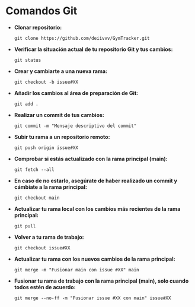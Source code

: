 # Comandos Git

- **Clonar repositorio:**
  ```
  git clone https://github.com/deiivvv/GymTracker.git
  ```
  
- **Verificar la situación actual de tu repositorio Git y tus cambios:**
  ```
  git status
  ```

- **Crear y cambiarte a una nueva rama:**
  ```
  git checkout -b issue#XX
  ```

- **Añadir los cambios al área de preparación de Git:**
  ```
  git add .
  ```

- **Realizar un commit de tus cambios:**
  ```
  git commit -m "Mensaje descriptivo del commit"
  ```

- **Subir tu rama a un repositorio remoto:**
  ```
  git push origin issue#XX
  ```

- **Comprobar si estás actualizado con la rama principal (main):**
  ```
  git fetch --all
  ```

- **En caso de no estarlo, asegúrate de haber realizado un commit y cámbiate a la rama principal:**
  ```
  git checkout main
  ```

- **Actualizar tu rama local con los cambios más recientes de la rama principal:**
  ```
  git pull
  ```

- **Volver a tu rama de trabajo:**
  ```
  git checkout issue#XX
  ```

- **Actualizar tu rama con los nuevos cambios de la rama principal:**
  ```
  git merge -m "Fusionar main con issue #XX" main
  ```

- **Fusionar tu rama de trabajo con la rama principal (main), solo cuando todos estén de acuerdo:**
  ```
  git merge --no-ff -m "Fusionar issue #XX con main" issue#XX
  ```
